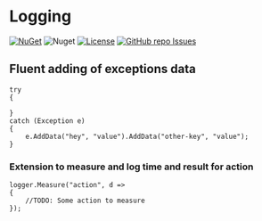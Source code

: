 # Logging
[![NuGet](https://img.shields.io/nuget/v/Tharga.Logging)](https://www.nuget.org/packages/Tharga.Logging)
![Nuget](https://img.shields.io/nuget/dt/Tharga.Logging)
[![License](https://img.shields.io/badge/license-MIT-blue.svg)](LICENSE)
[![GitHub repo Issues](https://img.shields.io/github/issues/Tharga/Logging?style=flat&logo=github&logoColor=red&label=Issues)](https://github.com/Tharga/Logging/issues?q=is%3Aopen)

## Fluent adding of exceptions data
```
try
{

}
catch (Exception e)
{
    e.AddData("hey", "value").AddData("other-key", "value");
}
```

### Extension to measure and log time and result for action 
```
logger.Measure("action", d =>
{
    //TODO: Some action to measure
});
```